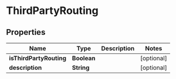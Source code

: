 

# ThirdPartyRouting


## Properties

| Name | Type | Description | Notes |
|------------ | ------------- | ------------- | -------------|
|**isThirdPartyRouting** | **Boolean** |  |  [optional] |
|**description** | **String** |  |  [optional] |




